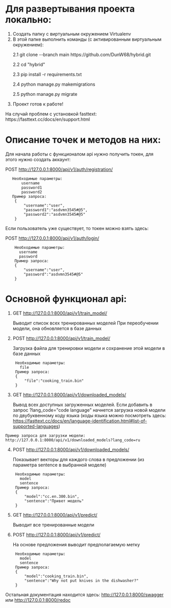 # Для развертывания проекта локально:

  1. Создать папку с виртуальным окружением Virtualenv
  2. В этой папке выполнить команды (с активированным виртуальным окружением):
       <p> 2.1 git clone --branch main https://github.com/DunW68/hybrid.git
       <p>2.2 cd "hybrid"
       <p> 2.3 pip install -r requirements.txt
       <p> 2.4 python manage.py makemigrations
       <p> 2.5 python manage.py migrate
  3. Проект готов к работе!
 <p>На случай проблем с установкой fasttext: https://fasttext.cc/docs/en/support.html


# Описание точек и методов на них:

  Для начала работы с функционалом api нужно получить токен, для этого нужно создать аккаунт:
      <p> POST http://127.0.0.1:8000/api/v1/auth/registration/
           
       Необходимые параметры:
           username
           password1
           password2
       Пример запроса:
        {
            "username":"user",
            "password1":"asdvmn3545#@5",
            "password2":"asdvmn3545#@5"
        }
        
  Если пользователь уже существует, то токен можно взять здесь:
      <p> POST http://127.0.0.1:8000/api/v1/auth/login/
       
        Необходимые параметры:
          username
          password
        Пример запроса:
        {
            "username":"user",
            "password":"asdvmn3545#@5"
        }
        

# Основной функционал api:
  1)	GET http://127.0.0.1:8000/api/v1/train_model/
         <p>Выводит список всех тренированных моделей
         При переобучении модели, она обновляется в базе данных
  2)	POST http://127.0.0.1:8000/api/v1/train_model/
    <p>Загрузка файла для тренировки модели и сохранение этой модели в базе данных
    
             Необходимые параметры:
               file
             Пример запроса:
             {
                 "file":"cooking_train.bin"
             }
          
  3) GET http://127.0.0.1:8000/api/v1/downloaded_models/
    <p>Вывод всех доступных загруженных моделей. 
    Если добавить в запрос ?lang_code="code language" начнется загрузка
    новой модели по двубуквенному коду языка (коды языка можно посмотреть здесь: 
    https://fasttext.cc/docs/en/language-identification.html#list-of-supported-languages)
    
    Пример запроса для загрузки модели:
    http://127.0.0.1:8000/api/v1/downloaded_models?lang_code=ru
    
  4) POST http://127.0.0.1:8000/api/v1/downloaded_models/
    <p>Показывает векторы для каждого слова в предложении (из параметра sentence в выбранной моделе)
    
          Необходимые параметры:
            model
            sentence
          Пример запроса:
          {
              "model":"cc.en.300.bin",
              "sentence":"Привет модель"
          }
        
  5) GET http://127.0.0.1:8000/api/v1/predict/
    <p>Выводит все тренированные модели
  6) POST http://127.0.0.1:8000/api/v1/predict/
    <p>На основе предложения выводит предполагаемую метку
    
          Необходимые параметры:
            model
            sentence
          Пример запроса:
          {
              "model":"cooking_train.bin",
              "sentence":"Why not put knives in the dishwasher?"
          }
   Остальная документация находится здесь:
      http://127.0.0.1:8000/swagger
      или
      http://127.0.0.1:8000/redoc
